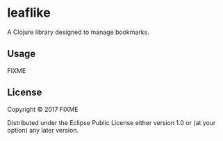 # leaflike

A Clojure library designed to manage bookmarks.

## Usage

FIXME

## License

Copyright © 2017 FIXME

Distributed under the Eclipse Public License either version 1.0 or (at
your option) any later version.
